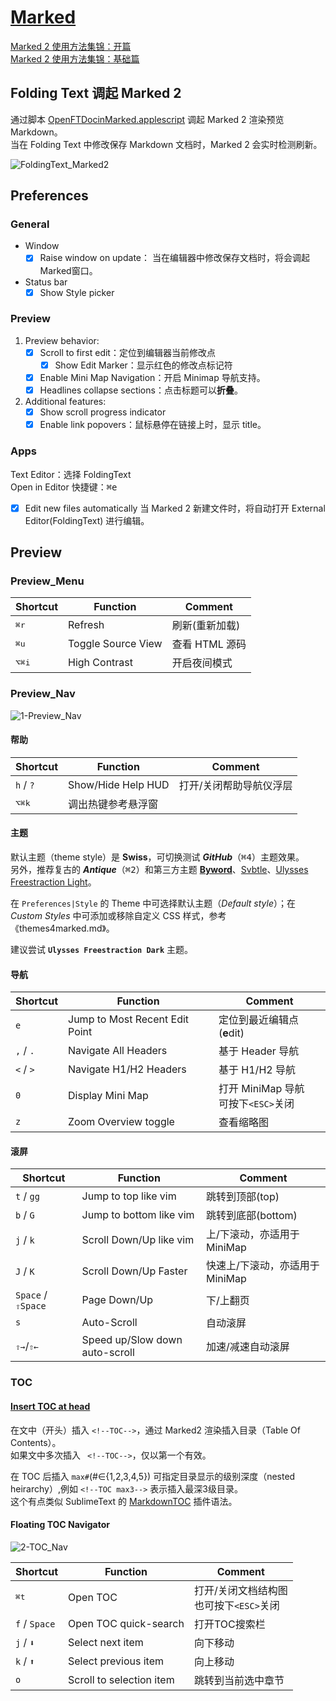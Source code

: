 <!--TOC-->

# [Marked](http://marked2app.com/)
[Marked 2 使用方法集锦：开篇](http://www.waerfa.com/marked-2-intro)  
[Marked 2 使用方法集锦：基础篇](http://www.waerfa.com/marked-2-basic-skills)

## Folding Text 调起 Marked 2
通过脚本 [OpenFTDocinMarked.applescript][] 调起 Marked 2 渲染预览 Markdown。  
当在 Folding Text 中修改保存 Markdown 文档时，Marked 2 会实时检测刷新。

![FoldingText_Marked2](../FoldingText/FoldingText_Marked2.png)

## Preferences
### General

- Window
	- [x] Raise window on update：
		当在编辑器中修改保存文档时，将会调起Marked窗口。

- Status bar
	- [x] Show Style picker

### Preview
1. Preview behavior:
	- [x] Scroll to first edit：定位到编辑器当前修改点
		- [x] Show Edit Marker：显示红色的修改点标记符
	- [x] Enable Mini Map Navigation：开启 Minimap 导航支持。
	- [x] Headlines collapse sections：点击标题可以**折叠**。
2. Additional features: 
	- [x] Show scroll progress indicator
	- [x] Enable link popovers：鼠标悬停在链接上时，显示 title。

### Apps
Text Editor：选择 FoldingText  
Open in Editor 快捷键：<kbd>⌘</kbd><kbd>e</kbd>

- [x] Edit new files automatically
	当 Marked 2 新建文件时，将自动打开 External Editor(FoldingText) 进行编辑。

## Preview
### Preview_Menu
Shortcut  |  Function                       |  Comment
----------|---------------------------------|----------------------
<kbd>⌘</kbd><kbd>r</kbd> | Refresh            | 刷新(重新加载)
<kbd>⌘</kbd><kbd>u</kbd> | Toggle Source View | 查看 HTML 源码
<kbd>⌥</kbd><kbd>⌘</kbd><kbd>i</kbd> | High Contrast | 开启夜间模式

### Preview_Nav

![1-Preview_Nav](1-Preview_Nav.png)

#### 帮助
Shortcut  |  Function                       |  Comment
----------|---------------------------------|----------------------
`h` / `?`     | Show/Hide Help HUD              | 打开/关闭帮助导航仪浮层
<kbd>⌥</kbd><kbd>⌘</kbd><kbd>k</kbd>     | 调出热键参考悬浮窗

#### 主题
默认主题（theme style）是 **Swiss**，可切换测试 ***GitHub***（<kbd>⌘</kbd><kbd>4</kbd>）主题效果。  
另外，推荐复古的 ***Antique***（<kbd>⌘</kbd><kbd>2</kbd>）和第三方主题 [**Byword**](https://github.com/EvanLovely/markdown-styles/tree/master/Byword%20for%20Marked)、[Svbtle](https://github.com/chrishunt/marked)、[Ulysses Freestraction Light](http://www.candlerblog.com/2013/04/11/ulysses-iii-and-marked/)。

在 `Preferences|Style` 的 Theme 中可选择默认主题（*Default style*）；在 *Custom Styles*  中可添加或移除自定义 CSS 样式，参考《themes4marked.md》。 

建议尝试 **`Ulysses Freestraction Dark`** 主题。

#### 导航
Shortcut  |  Function                       |  Comment
----------|---------------------------------|----------------------
`e`         | Jump to Most Recent Edit Point  | 定位到最近编辑点(**e**dit)
`,` / `.`     | Navigate All Headers            | 基于 Header 导航
`<` / `>`     | Navigate H1/H2 Headers          | 基于 H1/H2 导航
`0`         | Display Mini Map                | 打开 MiniMap 导航<br>可按下`<ESC>`关闭
`z`         | Zoom Overview toggle            | 查看缩略图

#### 滚屏
Shortcut  |  Function                       |  Comment
----------|---------------------------------|----------------------
`t` / `gg`    | Jump to top like vim            | 跳转到顶部(top)
`b` / `G`     | Jump to bottom like vim         | 跳转到底部(bottom)
`j` / `k`     | Scroll Down/Up like vim         | 上/下滚动，亦适用于MiniMap
`J` / `K`     | Scroll Down/Up Faster           | 快速上/下滚动，亦适用于MiniMap
`Space` / <kbd>⇧</kbd>`Space`  | Page Down/Up   | 下/上翻页
`s`         | Auto-Scroll                     | 自动滚屏
<kbd>⇧</kbd><kbd>→</kbd>/<kbd>⇧</kbd><kbd>←</kbd> | Speed up/Slow down auto-scroll | 加速/减速自动滚屏

### TOC
#### [Insert TOC at head](http://marked2app.com/help/Special_Syntax.html)
在文中（开头）插入 `<!--TOC-->`，通过 Marked2 渲染插入目录（Table Of Contents）。  
如果文中多次插入 ` <!--TOC-->`，仅以第一个有效。  

在 TOC 后插入 `max#`(#∈{1,2,3,4,5}) 可指定目录显示的级别深度（nested heirarchy）,例如 `<!--TOC max3-->` 表示插入最深3级目录。  
这个有点类似 SublimeText 的 [MarkdownTOC](https://packagecontrol.io/packages/MarkdownTOC) 插件语法。

#### Floating TOC Navigator
![2-TOC_Nav](2-TOC_Nav.png)

Shortcut  |  Function                       |  Comment
----------|---------------------------------|----------------------
<kbd>⌘</kbd><kbd>t</kbd> | Open TOC              | 打开/关闭文档结构图<br>也可按下`<ESC>`关闭
`f` / `Space` | Open TOC quick-search           | 打开TOC搜索栏
`j` / `⬇️`    | Select next item                | 向下移动
`k` / `⬆️`    | Select previous item            | 向上移动
`o`         | Scroll to selection item        | 跳转到当前选中章节

## <!--以下是本文的脚注和超链接-->
[OpenFTDocinMarked.applescript]: https://github.com/RobTrew/txtquery-tools/blob/master/utilities/OpenFTDocinMarked.applescript

